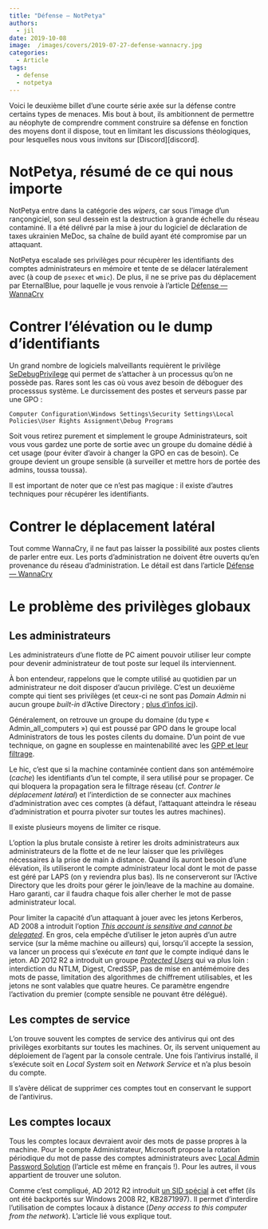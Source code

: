 ```yaml
---
title: "Défense — NotPetya"
authors:
  - jil
date: 2019-10-08
image:  /images/covers/2019-07-27-defense-wannacry.jpg
categories:
  - Article
tags:
  - defense
  - notpetya
---
```


Voici le deuxième billet d’une courte série axée sur la défense contre certains types de menaces. Mis bout à bout, ils ambitionnent de permettre au néophyte de comprendre comment construire sa défense en fonction des moyens dont il dispose, tout en limitant les discussions théologiques, pour lesquelles nous vous invitons sur [Discord][discord].

# NotPetya, résumé de ce qui nous importe

NotPetya entre dans la catégorie des *wipers*, car sous l’image d’un rançongiciel, son seul dessein est la destruction à grande échelle du réseau contaminé. Il a été délivré par la mise à jour du logiciel de déclaration de taxes ukrainien MeDoc, sa chaîne de build ayant été compromise par un attaquant.

NotPetya escalade ses privilèges pour récupèrer les identifiants des comptes administrateurs en mémoire et tente de se délacer latéralement avec (à coup de `psexec` et `wmic`). De plus, il ne se prive pas du déplacement par EternalBlue, pour laquelle je vous renvoie à l’article [Défense — WannaCry][wannacry]

# Contrer l’élévation ou le dump d’identifiants

Un grand nombre de logiciels malveillants requièrent le privilège [SeDebugPrivilege][debug] qui permet de s’attacher à un processus qu’on ne possède pas. Rares sont les cas où vous avez besoin de déboguer des processsus système. Le durcissement des postes et serveurs passe par une GPO : 

	Computer Configuration\Windows Settings\Security Settings\Local Policies\User Rights Assignment\Debug Programs

Soit vous retirez purement et simplement le groupe Administrateurs, soit vous vous gardez une porte de sortie avec un groupe du domaine dédié à cet usage (pour éviter d’avoir à changer la GPO en cas de besoin). Ce groupe devient un groupe sensible (à surveiller et mettre hors de portée des admins, toussa toussa).

Il est important de noter que ce n’est pas magique : il existe d’autres techniques pour récupérer les identifiants.


# Contrer le déplacement latéral

Tout comme WannaCry, il ne faut pas laisser la possibilité aux postes clients de parler entre eux. Les ports d’administration ne doivent être ouverts qu’en provenance du réseau d’administration. Le détail est dans l’article [Défense — WannaCry][wannacry]


# Le problème des privilèges globaux

## Les administrateurs 

Les administrateurs d’une flotte de PC aiment pouvoir utiliser leur compte pour devenir administrateur de tout poste sur lequel ils interviennent. 

À bon entendeur, rappelons que le compte utilisé au quotidien par un administrateur ne doit disposer d’aucun privilège. C’est un deuxième compte qui tient ses privilèges (et ceux-ci ne sont pas *Domain Admin* ni aucun groupe *built-in* d’Active Directory ; [plus d’infos ici][builtin]).

Généralement, on retrouve un groupe du domaine (du type « Admin_all_computers ») qui est poussé par GPO dans le groupe local Administrators de tous les postes cilents du domaine. D’un point de vue technique, on gagne en souplesse en maintenabilité avec les [GPP et leur filtrage][gpp].

Le hic, c’est que si la machine contaminée contient dans son antémémoire (*cache*) les identifiants d’un tel compte, il sera utilisé pour se propager. Ce qui bloquera la propagation sera le filtrage réseau (cf. *Contrer le déplacement latéral*) et l’interdiction de se connecter aux machines d’administration avec ces comptes (à défaut, l’attaquant atteindra le réseau d’administration et pourra pivoter sur toutes les autres machines). 

Il existe plusieurs moyens de limiter ce risque.

L’option la plus brutale consiste à retirer les droits administrateurs aux administrateurs de la flotte et de ne leur laisser que les privilèges nécessaires à la prise de main à distance. Quand ils auront besoin d’une élévation, ils utiliseront le compte administrateur local dont le mot de passe est géré par LAPS (on y reviendra plus bas). Ils ne conserveront sur l’Active Directory que les droits pour gérer le join/leave de la machine au domaine. Haro garanti, car il faudra chaque fois aller cherher le mot de passe administrateur local.

Pour limiter la capacité d’un attaquant à jouer avec les jetons Kerberos, AD 2008 a introduit l’option [*This account is sensitive and cannot be delegated*][nodelegation]. En gros, cela empêche d’utiliser le jeton auprès d’un autre service (sur la même machine ou ailleurs) qui, lorsqu’il accepte la session, va lancer un process qui s’exécute *en tant que* le compte indiqué dans le jeton. AD 2012 R2 a introduit un groupe [*Protected Users*][protectedusers] qui va plus loin : interdiction du NTLM, Digest, CredSSP, pas de mise en antémémoire des mots de passe, limitation des algorithmes de chiffrement utilisables, et les jetons ne sont valables que quatre heures. Ce paramètre engendre l’activation du premier (compte sensible ne pouvant être délégué).

## Les comptes de service

L’on trouve souvent les comptes de service des antivirus qui ont des privilèges exorbitants sur toutes les machines. Or, ils servent uniquement au déploiement de l’agent par la console centrale. Une fois l’antivirus installé, il s’exécute soit en *Local System* soit en *Network Service* et n’a plus besoin du compte. 

Il s’avère délicat de supprimer ces comptes tout en conservant le support de l’antivirus.

## Les comptes locaux 

Tous les comptes locaux devraient avoir des mots de passe propres à la machine. Pour le compte Administrateur, Microsoft propose la rotation périodique du mot de passe des comptes administrateurs avec [Local Admin Password Solution][laps] (l’article est même en français !). Pour les autres, il vous appartient de trouver une soluton.

Comme c’est compliqué, AD 2012 R2 introduit [un SID spécial][sidlocal] à cet effet (ils ont été backportés sur Windows 2008 R2, KB2871997). Il permet d’interdire l’utilisation de comptes locaux à distance (*Deny access to this computer from the network*). L’article lié vous explique tout.


[builtin]: https://www.jasonfilley.com/display/JF/Active+Directory+Built-In+Groups+Self-Elevation
[debug]: https://docs.microsoft.com/en-us/windows/security/threat-protection/security-policy-settings/debug-programs
[gpp]: http://www.checkyourlogs.net/?p=22921
[laps]: https://blogs.technet.microsoft.com/arnaud/2015/11/25/local-admin-password-solution-laps/
[nodelegation]: https://blogs.technet.microsoft.com/poshchap/2015/05/01/security-focus-analysing-account-is-sensitive-and-cannot-be-delegated-for-privileged-accounts/
[protectedusers]: https://docs.microsoft.com/en-us/previous-versions/windows/it-pro/windows-server-2012-R2-and-2012/dn466518(v%3dws.11)
[sidlocal]: https://blogs.technet.microsoft.com/secguide/2014/09/02/blocking-remote-use-of-local-accounts/
[wannacry]: https://comptoirsecu.fr

